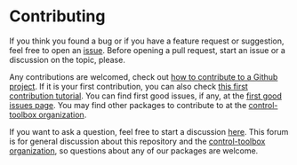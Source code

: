 # Contributing

[issue-url]: https://github.com/control-toolbox/OptimalControl.jl/issues
[first-good-issue-url]: https://github.com/control-toolbox/OptimalControl.jl/contribute

If you think you found a bug or if you have a feature request or suggestion, feel free to open an [issue][issue-url].
Before opening a pull request, start an issue or a discussion on the topic, please. 

Any contributions are welcomed, check out [how to contribute to a Github project](https://docs.github.com/en/get-started/exploring-projects-on-github/contributing-to-a-project). 
If it is your first contribution, you can also check [this first contribution tutorial](https://github.com/firstcontributions/first-contributions).
You can find first good issues, if any, at the [first good issues page][first-good-issue-url]. You may find other packages to contribute to at the [control-toolbox organization](https://github.com/control-toolbox).

If you want to ask a question, feel free to start a discussion [here](https://github.com/orgs/control-toolbox/discussions). This forum is for general discussion about this repository and the [control-toolbox organization](https://github.com/control-toolbox), so questions about any of our packages are welcome.
